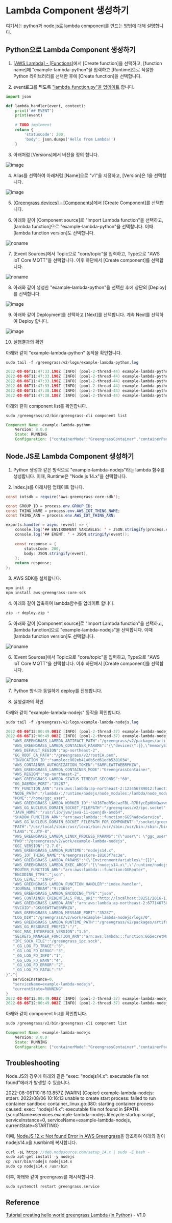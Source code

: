 # Lambda Component 생성하기 

여기서는 python과 node.js로 lambda component를 만드는 방법에 대해 설명합니다. 

## Python으로 Lambda Component 생성하기

1) [[AWS Lambda] - [Functions]](https://ap-northeast-2.console.aws.amazon.com/lambda/home?region=ap-northeast-2#/functions)에서 [Create function]을 선택하고, [function name]에 "example-lambda-python"을 입력하고 [Runtime]으로 적절한 Python 라이브러리를 선택한 후에 [Create function]을 선택합니다. 

2) event로그를 찍도록 ["lambda_function.py"을 업데이트](https://github.com/kyopark2014/iot-greengrass/blob/main/lambda/example-lambda-python/lambda_function.py) 합니다. 

```python
import json

def lambda_handler(event, context):  
    print('## EVENT') 
    print(event) 
    
    # TODO implement
    return {
        'statusCode': 200,
        'body': json.dumps('Hello from Lambda!')
    }
```

3) 아래처럼 [Versions]에서 버전을 정의 합니다. 

![image](https://user-images.githubusercontent.com/52392004/182875433-879f8e0a-331b-4435-ae31-3d13061bed88.png)

4) Alias를 선택하여 아래처럼 [Name]으로 "v1"을 지정하고, [Version]은 1을 선택합니다. 

![image](https://user-images.githubusercontent.com/52392004/182875925-48bdff5a-9d72-4ec0-9847-a5e77ee0821a.png)

5) [[Greengrass devices] - [Components]](https://ap-northeast-2.console.aws.amazon.com/iot/home?region=ap-northeast-2#/greengrass/v2/components)에서 [Create Component]를 선택합니다.

6) 아래와 같이 [Component source]로 "Import Lambda function"을 선택하고, [lambda function]으로 "example-lambda-python"을 선택합니다. 이때 [lambda function version]도 선택합니다. 

![noname](https://user-images.githubusercontent.com/52392004/183247347-52f6ccdb-e706-4824-9df2-a9659349635a.png)

7) [Event Sources]에서 Topic으로 "core/topic"을 입력하고, Type으로 "AWS IoT Core MQTT"을 선택합니다. 이후 하단에서 [Create component]를 선택합니다. 

![noname](https://user-images.githubusercontent.com/52392004/183247489-e0ebfd95-84f1-42dd-bbed-5eca16aca73a.png)

8) 아래와 같이 생성한 "example-lambda-python"을 선택한 후에 상단의 [Deploy]를 선택합니다. 

![image](https://user-images.githubusercontent.com/52392004/183247543-45e364f0-c63a-4bf4-87ff-fca8829e41ce.png)

9) 아래와 같이 Deployment를 선택하고 [Next]를 선택합니다. 계속 Next를 선택하여 Deploy 합니다. 

![image](https://user-images.githubusercontent.com/52392004/183247597-40027dbb-1c8a-483e-9cb4-4c6b9e173a8c.png)

10) 실행결과의 확인 

아래와 같이 "example-lambda-python" 동작을 확인합니다. 

```java
sudo tail -f /greengrass/v2/logs/example-lambda-python.log 
```

```java
2022-08-06T11:47:33.190Z [INFO] (pool-2-thread-44) example-lambda-python: lambda_function.py:4,## EVENT. {serviceInstance=0, serviceName=example-lambda-python, currentState=RUNNING}
2022-08-06T11:47:33.190Z [INFO] (pool-2-thread-44) example-lambda-python: lambda_function.py:5,{'msg': 'hello.world', 'date': '2022-08-06 11:47:33.178276'}. {serviceInstance=0, serviceName=example-lambda-python, currentState=RUNNING}
2022-08-06T11:47:33.196Z [INFO] (pool-2-thread-44) example-lambda-python: lambda_function.py:4,## EVENT. {serviceInstance=0, serviceName=example-lambda-python, currentState=RUNNING}
2022-08-06T11:47:33.199Z [INFO] (pool-2-thread-44) example-lambda-python: lambda_function.py:5,{'msg': 'hello.world', 'date': '2022-08-06 11:47:33.178276'}. {serviceInstance=0, serviceName=example-lambda-python, currentState=RUNNING}
2022-08-06T11:47:38.186Z [INFO] (pool-2-thread-44) example-lambda-python: lambda_function.py:4,## EVENT. {serviceInstance=0, serviceName=example-lambda-python, currentState=RUNNING}
2022-08-06T11:47:38.186Z [INFO] (pool-2-thread-44) example-lambda-python: lambda_function.py:5,{'timestamp': '2022-08-06 11:47:38.184188', 'value': 1028.39}. {serviceInstance=0, serviceName=example-lambda-python, currentState=RUNNING}
```

아래와 같이 component list를 확인합니다. 

```java
sudo /greengrass/v2/bin/greengrass-cli component list
```
```java
Component Name: example-lambda-python
    Version: 8.0.0
    State: RUNNING
    Configuration: {"containerMode":"GreengrassContainer","containerParams":{"devices":{},"memorySize":16384.0,"mountROSysfs":false,"volumes":{}},"inputPayloadEncodingType":"json","lambdaExecutionParameters":{"EnvironmentVariables":{}},"maxIdleTimeInSeconds":60.0,"maxInstancesCount":100.0,"maxQueueSize":1000.0,"pinned":true,"pubsubTopics":{"0":{"topic":"core/topic","type":"IOT_CORE"},"1":{"topic":"local/topic","type":"PUB_SUB"},"2":{"topic":"#","type":"IOT_CORE"}},"statusTimeoutInSeconds":60.0,"timeoutInSeconds":3.0}
```


## Node.JS로 Lambda Component 생성하기 

1) Python 생성과 같은 방식으로 "example-lambda-nodejs"라는 lambda 함수를 생성합니다. 이때, Runtime은 "Node.js 14.x"을 선택합니다. 

2) index.js를 아래처럼 업데이트 합니다.
```java
const iotsdk = require('aws-greengrass-core-sdk');

const GROUP_ID = process.env.GROUP_ID;
const THING_NAME = process.env.AWS_IOT_THING_NAME; 
const THING_ARN = process.env.AWS_IOT_THING_ARN; 

exports.handler = async (event) => {
    console.log('## ENVIRONMENT VARIABLES: ' + JSON.stringify(process.env));
    console.log('## EVENT: ' + JSON.stringify(event)); 
    
    const response = {
        statusCode: 200,
        body: JSON.stringify(event),
    };
    return response;
};
```
3) AWS SDK를 설치합니다. 

```c
npm init -y 
npm install aws-greengrass-core-sdk
```

4) 아래와 같이 압축하여 lambda함수를 업데이트 합니다. 

```c
zip -r deploy.zip *
```

5) 아래와 같이 [Component source]로 "Import Lambda function"을 선택하고, [lambda function]으로 "example-lambda-nodejs"을 선택합니다. 이때 [lambda function version]도 선택합니다. 

![noname](https://user-images.githubusercontent.com/52392004/183247263-b137f5f8-df6b-4fc6-b097-cddfb22ced32.png)

6) [Event Sources]에서 Topic으로 "core/topic"을 입력하고, Type으로 "AWS IoT Core MQTT"을 선택합니다. 이후 하단에서 [Create component]를 선택합니다. 

![noname](https://user-images.githubusercontent.com/52392004/183247489-e0ebfd95-84f1-42dd-bbed-5eca16aca73a.png)

7) Python 방식과 동일하게 deploy를 진행합니다. 

10) 실행결과의 확인 

아래와 같이 "example-lambda-nodejs" 동작을 확인합니다. 

```java
sudo tail -f /greengrass/v2/logs/example-lambda-nodejs.log 
```

```java
2022-08-06T12:00:49.001Z [INFO] (pool-2-thread-37) example-lambda-nodejs: START RequestId: 5750b6e8-63f6-441b-ba2d-3cae3fe339e9. {serviceInstance=0, serviceName=example-lambda-nodejs, currentState=RUNNING}
2022-08-06T12:00:49.002Z [INFO] (pool-2-thread-37) example-lambda-nodejs: ## ENVIRONMENT VARIABLES: {
   "AWS_GREENGRASS_LAMBDA_ARTIFACT_PATH":"/greengrass/v2/packages/artifacts-unarchived/example-lambda-nodejs/8.0.0/lambda-artifact",
   "AWS_GREENGRASS_LAMBDA_CONTAINER_PARAMS":"{\"devices\":{},\"memorySize\":16384,\"mountROSysfs\":false,\"volumes\":{}}",
   "AWS_DEFAULT_REGION":"ap-northeast-2",
   "GG_ROOT_CA_PATH":"/greengrass/v2/rootCA.pem",
   "INVOCATION_ID":"samplecc802eb41a0b5cd61edb5381034",
   "AWS_CONTAINER_AUTHORIZATION_TOKEN":"SAMPLEWTTWEBRPKZA",
   "AWS_GREENGRASS_LAMBDA_CONTAINER_MODE":"GreengrassContainer",
   "AWS_REGION":"ap-northeast-2",
   "AWS_GREENGRASS_LAMBDA_STATUS_TIMEOUT_SECONDS":"60",
   "GG_DAEMON_PORT":"35287",
   "MY_FUNCTION_ARN":"arn:aws:lambda:ap-northeast-2:123456789012:function:example-lambda-nodejs:9",
   "NODE_PATH":"/lambda/:/runtime/nodejs/node_modules:/lambda/node_modules",
   "HOME":"/home/ggc_user",
   "AWS_GREENGRASS_LAMBDA_WORKER_ID":"hXI6TmoR5oLwzFBL-R7DfycEpHbNQwxwx1w2Phfsifc",
   "AWS_GG_NUCLEUS_DOMAIN_SOCKET_FILEPATH":"/greengrass/v2/ipc.socket",
   "JAVA_HOME":"/usr/lib/jvm/java-11-openjdk-amd64",
   "SHADOW_FUNCTION_ARN":"arn:aws:lambda:::function:GGShadowService",
   "AWS_GG_NUCLEUS_DOMAIN_SOCKET_FILEPATH_FOR_COMPONENT":"/socket/greengrassv2_ipc.sock",
   "PATH":"/usr/local/sbin:/usr/local/bin:/usr/sbin:/usr/bin:/sbin:/bin:/snap/bin:/lambda/:/usr/bin:/usr/local/bin",
   "LANG":"C.UTF-8",
   "AWS_GREENGRASS_LAMBDA_LINUX_PROCESS_PARAMS":"{\"user\": \"ggc_user\",\"group\": \"ggc_group\"}",
   "PWD":"/greengrass/v2/work/example-lambda-nodejs",
   "GGC_VERSION":"2.7.0",
   "AWS_GREENGRASS_LAMBDA_RUNTIME":"nodejs14.x",
   "AWS_IOT_THING_NAME":"GreengrassCore-18163f7ac3e",
   "AWS_GREENGRASS_LAMBDA_PARAMS":"{\"EnvironmentVariables\":{}}",
   "AWS_GREENGRASS_LAMBDA_EXEC_ARGS":"[\"nodejs14.x\",\"/runtime/nodejs/lambda_nodejs_runtime.js\",\"--handler=index.handler\"]",
   "ROUTER_FUNCTION_ARN":"arn:aws:lambda:::function:GGRouter",
   "ENCODING_TYPE":"json",
   "LOG_LEVEL":"INFO",
   "AWS_GREENGRASS_LAMBDA_FUNCTION_HANDLER":"index.handler",
   "JOURNAL_STREAM":"9:73656",
   "AWS_GREENGRASS_LAMBDA_ENCODING_TYPE":"json",
   "AWS_CONTAINER_CREDENTIALS_FULL_URI":"http://localhost:38251/2016-11-01/credentialprovider/",
   "AWS_GREENGRASS_LAMBDA_ARN":"arn:aws:lambda:ap-northeast-2:677146750822:function:example-lambda-nodejs:9",
   "SVCUID":"GKU0EWTTWEBRPKZA",
   "AWS_GREENGRASS_LAMBDA_MESSAGE_PORT":"35287",
   "LOG_DIR":"/greengrass/v2/work/example-lambda-nodejs/logs/0",
   "AWS_GREENGRASS_LAMBDA_RUNTIME_PATH":"/greengrass/v2/packages/artifacts-unarchived/aws.greengrass.LambdaRuntimes/2.0.8/runtime/",
   "AWS_GG_RESOURCE_PREFIX":"/",
   "GGC_MAX_INTERFACE_VERSION":"1.5",
   "SECRETS_MANAGER_FUNCTION_ARN":"arn:aws:lambda:::function:GGSecretManager:1",
   "IPC_SOCK_FILE":"/greengrass_ipc.sock",
   "_GG_LOG_FD_TRACE":"6",
   "_GG_LOG_FD_DEBUG":"3",
   "_GG_LOG_FD_INFO":"1",
   "_GG_LOG_FD_WARN":"4",
   "_GG_LOG_FD_ERROR":"2",
   "_GG_LOG_FD_FATAL":"5"
}"."{
   serviceInstance=0,
   "serviceName=example-lambda-nodejs",
   "currentState=RUNNING"
}
2022-08-06T12:00:49.002Z [INFO] (pool-2-thread-37) example-lambda-nodejs: ## EVENT: {"msg":"hello.world","date":"2022-08-06 12:00:48.985047"}. {serviceInstance=0, serviceName=example-lambda-nodejs, currentState=RUNNING}
2022-08-06T12:00:49.002Z [INFO] (pool-2-thread-37) example-lambda-nodejs: End RequestId: 5750b6e8-63f6-441b-ba2d-3cae3fe339e9. {serviceInstance=0, serviceName=example-lambda-nodejs, currentState=RUNNING}
```


아래와 같이 component list를 확인합니다. 

```java
sudo /greengrass/v2/bin/greengrass-cli component list
```
```java
Component Name: example-lambda-nodejs
    Version: 8.0.0
    State: RUNNING
    Configuration: {"containerMode":"GreengrassContainer","containerParams":{"devices":{},"memorySize":16384.0,"mountROSysfs":false,"volumes":{}},"inputPayloadEncodingType":"json","lambdaExecutionParameters":{"EnvironmentVariables":{}},"maxIdleTimeInSeconds":60.0,"maxInstancesCount":100.0,"maxQueueSize":1000.0,"pinned":true,"pubsubTopics":{"0":{"topic":"core/topic","type":"IOT_CORE"}},"statusTimeoutInSeconds":60.0,"timeoutInSeconds":3.0}
```    

## Troubleshooting 

Node.JS의 경우에 아래와 같은 "exec: "nodejs14.x": executable file not found"에러가 발생할 수 있습니다. 


2022-08-06T10:16:13.857Z [WARN] (Copier) example-lambda-nodejs: stderr. 2022/08/06 10:16:13 unable to create start process: failed to run container sandbox: container_linux.go:380: starting container process caused: exec: "nodejs14.x": executable file not found in $PATH. {scriptName=services.example-lambda-nodejs.lifecycle.startup.script, serviceInstance=0, serviceName=example-lambda-nodejs, currentState=STARTING}

이때, [NodeJS 12.x: Not found Error in AWS Greengrass](https://stackoverflow.com/questions/64861329/nodejs-12-x-not-found-error-in-aws-greengrass)을 
참조하여 아래와 같이 nodejs14.x을 /usr/bin에 복사합니다. 

```c
curl -sL https://deb.nodesource.com/setup_14.x | sudo -E bash -
sudo apt-get install -y nodejs
cp /usr/bin/nodejs nodejs14.x
sudo cp nodejs14.x /usr/bin
```

이후, 아래와 같이 greengrass를 재시작합니다. 

```c
sudo systemctl restart greengrass.service
```

## Reference

[Tutorial creating hello world greengrass Lambda (in Python)](https://www.youtube.com/watch?v=jvQsygmzov0) - V1.0
